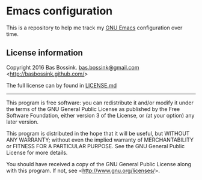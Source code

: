 # Emacs configuration
This is a repository to help me track my [GNU Emacs](https://www.gnu.org/software/emacs/) configuration over time.

## License information

Copyright 2016 Bas Bossink.
bas.bossink@gmail.com
&lt;<http://basbossink.github.com/>&gt;

The full license can by found in [LICENSE.md](https://github.com/basbossink/emacs-configuration/blob/master/LICENSE.md "License")

----

This program is free software: you can redistribute it and/or modify
it under the terms of the GNU General Public License as published by
the Free Software Foundation, either version 3 of the License, or
(at your option) any later version.

This program is distributed in the hope that it will be useful,
but WITHOUT ANY WARRANTY; without even the implied warranty of
MERCHANTABILITY or FITNESS FOR A PARTICULAR PURPOSE.  See the
GNU General Public License for more details.

You should have received a copy of the GNU General Public License
along with this program.  If not, see &lt;<http://www.gnu.org/licenses/>&gt;.
